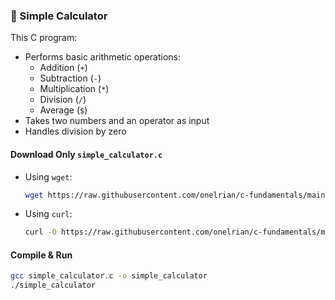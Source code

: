 ### **🧮 Simple Calculator**  

This C program:  
* Performs basic arithmetic operations:  
  - Addition (`+`)  
  - Subtraction (`-`)  
  - Multiplication (`*`)  
  - Division (`/`)  
  - Average (`$`)  
* Takes two numbers and an operator as input  
* Handles division by zero  

#### **Download Only `simple_calculator.c`**  
- Using `wget`:  
  ```bash
  wget https://raw.githubusercontent.com/onelrian/c-fundamentals/main/src/simple_calculator.c
  ```
- Using `curl`:  
  ```bash
  curl -O https://raw.githubusercontent.com/onelrian/c-fundamentals/main/src/simple_calculator.c
  ```

#### **Compile & Run**  
```bash
gcc simple_calculator.c -o simple_calculator
./simple_calculator
```
